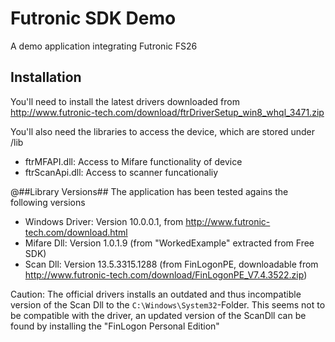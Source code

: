 # Futronic SDK Demo
A demo application integrating Futronic FS26

## Installation
You'll need to install the latest drivers downloaded from http://www.futronic-tech.com/download/ftrDriverSetup_win8_whql_3471.zip

You'll also need the libraries to access the device, which are stored under /lib
* ftrMFAPI.dll: Access to Mifare functionality of device
* ftrScanApi.dll: Access to scanner funcationaliy

@##Library Versions##
The application has been tested agains the following versions
* Windows Driver: Version 10.0.0.1, from http://www.futronic-tech.com/download.html
* Mifare Dll: Version 1.0.1.9 (from "WorkedExample" extracted from Free SDK)
* Scan Dll: Version 13.5.3315.1288 (from FinLogonPE, downloadable from http://www.futronic-tech.com/download/FinLogonPE_V7.4.3522.zip)

Caution: The official drivers installs an outdated and thus incompatible version of the Scan Dll to the `C:\Windows\System32`-Folder.
This seems not to be compatible with the driver, an updated version of the ScanDll can be found by installing the "FinLogon Personal Edition"
